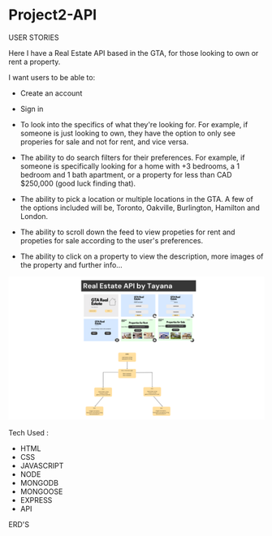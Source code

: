 # Project2-API

USER STORIES

Here I have a Real Estate API based in the GTA, for those looking to own or rent a property.

 I want users to be able to:

 - Create an account
 - Sign in
 - To look into the specifics of what they're looking for. For example, if someone is just looking to own, they have the option to only see properies for sale and not for rent, and vice versa.

 - The ability to do search filters for their preferences. For example, if someone is specifically looking for a home with +3 bedrooms, a 1 bedroom and 1 bath apartment, or a property for less than CAD $250,000 (good luck finding that). 

 - The ability to pick a location or multiple locations in the GTA. A few of the options included will be, Toronto, Oakville, Burlington, Hamilton and London.
 
 - The ability to scroll down the feed to view propeties for rent and propeties for sale according to the user's preferences.

 - The ability to click on a property to view the description, more images of the property and further info...


 ![](Agenda.png)

 Tech Used :

 - HTML 
 - CSS
 - JAVASCRIPT
 - NODE
 - MONGODB
 - MONGOOSE
 - EXPRESS
 - API

 ERD'S